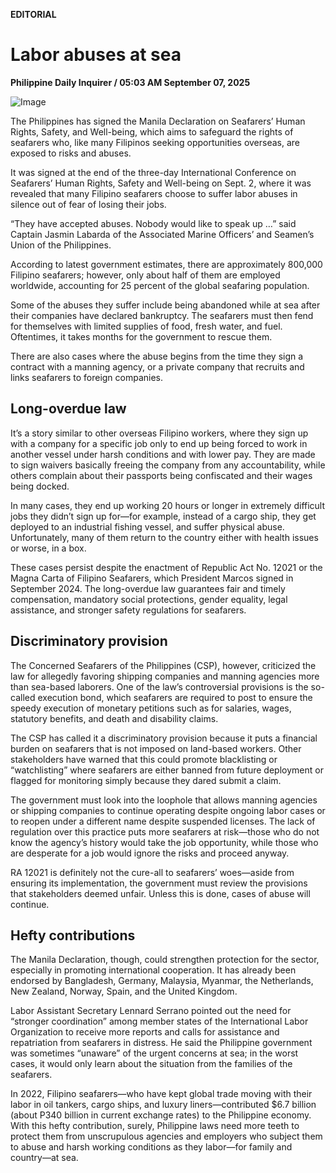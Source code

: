 **EDITORIAL**

# Labor abuses at sea

****Philippine Daily Inquirer / 05:03 AM September 07, 2025****

![Image](https://raw.githubusercontent.com/github-jl14/scrapy_api/refs/heads/main/images/editorial09072025.png)

The Philippines has signed the Manila Declaration on Seafarers’ Human Rights, Safety, and Well-being, which aims to safeguard the rights of seafarers who, like many Filipinos seeking opportunities overseas, are exposed to risks and abuses.

It was signed at the end of the three-day International Conference on Seafarers’ Human Rights, Safety and Well-being on Sept. 2, where it was revealed that many Filipino seafarers choose to suffer labor abuses in silence out of fear of losing their jobs.

“They have accepted abuses. Nobody would like to speak up …” said Captain Jasmin Labarda of the Associated Marine Officers’ and Seamen’s Union of the Philippines.

According to latest government estimates, there are approximately 800,000 Filipino seafarers; however, only about half of them are employed worldwide, accounting for 25 percent of the global seafaring population.

Some of the abuses they suffer include being abandoned while at sea after their companies have declared bankruptcy. The seafarers must then fend for themselves with limited supplies of food, fresh water, and fuel. Oftentimes, it takes months for the government to rescue them.

There are also cases where the abuse begins from the time they sign a contract with a manning agency, or a private company that recruits and links seafarers to foreign companies.

## Long-overdue law

It’s a story similar to other overseas Filipino workers, where they sign up with a company for a specific job only to end up being forced to work in another vessel under harsh conditions and with lower pay. They are made to sign waivers basically freeing the company from any accountability, while others complain about their passports being confiscated and their wages being docked.

In many cases, they end up working 20 hours or longer in extremely difficult jobs they didn’t sign up for—for example, instead of a cargo ship, they get deployed to an industrial fishing vessel, and suffer physical abuse. Unfortunately, many of them return to the country either with health issues or worse, in a box.

These cases persist despite the enactment of Republic Act No. 12021 or the Magna Carta of Filipino Seafarers, which President Marcos signed in September 2024. The long-overdue law guarantees fair and timely compensation, mandatory social protections, gender equality, legal assistance, and stronger safety regulations for seafarers.

## Discriminatory provision

The Concerned Seafarers of the Philippines (CSP), however, criticized the law for allegedly favoring shipping companies and manning agencies more than sea-based laborers. One of the law’s controversial provisions is the so-called execution bond, which seafarers are required to post to ensure the speedy execution of monetary petitions such as for salaries, wages, statutory benefits, and death and disability claims.

The CSP has called it a discriminatory provision because it puts a financial burden on seafarers that is not imposed on land-based workers. Other stakeholders have warned that this could promote blacklisting or “watchlisting” where seafarers are either banned from future deployment or flagged for monitoring simply because they dared submit a claim.

The government must look into the loophole that allows manning agencies or shipping companies to continue operating despite ongoing labor cases or to reopen under a different name despite suspended licenses. The lack of regulation over this practice puts more seafarers at risk—those who do not know the agency’s history would take the job opportunity, while those who are desperate for a job would ignore the risks and proceed anyway.

RA 12021 is definitely not the cure-all to seafarers’ woes—aside from ensuring its implementation, the government must review the provisions that stakeholders deemed unfair. Unless this is done, cases of abuse will continue.

## Hefty contributions

The Manila Declaration, though, could strengthen protection for the sector, especially in promoting international cooperation. It has already been endorsed by Bangladesh, Germany, Malaysia, Myanmar, the Netherlands, New Zealand, Norway, Spain, and the United Kingdom.

Labor Assistant Secretary Lennard Serrano pointed out the need for “stronger coordination” among member states of the International Labor Organization to receive more reports and calls for assistance and repatriation from seafarers in distress. He said the Philippine government was sometimes “unaware” of the urgent concerns at sea; in the worst cases, it would only learn about the situation from the families of the seafarers.

In 2022, Filipino seafarers—who have kept global trade moving with their labor in oil tankers, cargo ships, and luxury liners—contributed $6.7 billion (about P340 billion in current exchange rates) to the Philippine economy. With this hefty contribution, surely, Philippine laws need more teeth to protect them from unscrupulous agencies and employers who subject them to abuse and harsh working conditions as they labor—for family and country—at sea.